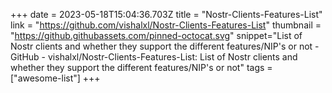 +++
date = 2023-05-18T15:04:36.703Z
title = "Nostr-Clients-Features-List"
link = "https://github.com/vishalxl/Nostr-Clients-Features-List"
thumbnail = "https://github.githubassets.com/pinned-octocat.svg"
snippet="List of Nostr clients and whether they support the different features/NIP's or not - GitHub - vishalxl/Nostr-Clients-Features-List: List of Nostr clients and whether they support the different features/NIP's or not"
tags = ["awesome-list"]
+++
